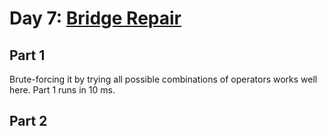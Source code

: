 # Day 7: [Bridge Repair](https://adventofcode.com/2024/day/7)

## Part 1

Brute-forcing it by trying all possible combinations of operators works well here. Part 1 runs in 10 ms.

## Part 2

